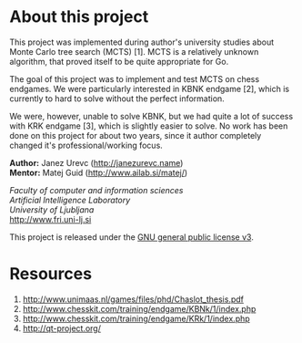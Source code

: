 # About this project #

This project was implemented during author's university studies about Monte Carlo 
tree search (MCTS) [1]. MCTS is a relatively unknown algorithm, that proved itself
to be quite appropriate for Go.

The goal of this project was to implement and test MCTS on chess endgames. We were
particularly interested in KBNK endgame [2], which is currently to hard to solve without 
the perfect information.

We were, however, unable to solve KBNK, but we had quite a lot of success with KRK endgame [3], 
which is slightly easier to solve. No work has been done on this project for about two years, 
since it author completely changed it's professional/working focus.

**Author:** Janez Urevc (http://janezurevc.name)    
**Mentor:** Matej Guid (http://www.ailab.si/matej/)    

*Faculty of computer and information sciences*    
*Artificial Intelligence Laboratory*    
*University of Ljubljana*    
http://www.fri.uni-lj.si

This project is released under the [GNU general public license v3](http://www.gnu.org/licenses/gpl.html).

# Resources #

1. http://www.unimaas.nl/games/files/phd/Chaslot_thesis.pdf
1. http://www.chesskit.com/training/endgame/KBNk/1/index.php
1. http://www.chesskit.com/training/endgame/KRk/1/index.php
1. http://qt-project.org/
